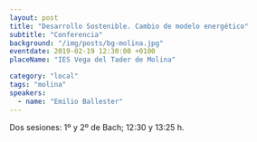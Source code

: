 ```yaml
---
layout: post
title: "Desarrollo Sostenible. Cambio de modelo energético"
subtitle: "Conferencia"
background: "/img/posts/bg-molina.jpg"
eventdate: 2019-02-19 12:30:00 +0100
placeName: "IES Vega del Tader de Molina"

category: "local"
tags: "molina"
speakers:
  - name: "Emilio Ballester"
---
```

Dos sesiones:  1º y 2º de Bach; 12:30 y 13:25 h.
